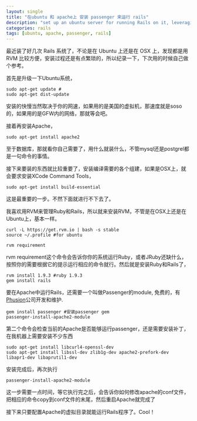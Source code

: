 ```yaml
---
layout: single
title: "在ubuntu 和 apache上 安装 passenger 来运行 rails"
description: "set up an ubuntu server for running Rails on it, leveraging apache and passenger"
categories: rails
tags: [ubuntu, apache, passenger, rails]
---
```

最近装了好几次 Rails 系统了，不论是在 Ubuntu 上还是在 OSX 上，发现都是用 RVM 比较方便，安装过程还是有点繁琐的，所以纪录一下，下次用的时候自己做个参考。

首先是升级一下Ubuntu系统，

	sudo apt-get update #
	sudo apt-get dist-update

安装的快慢当然取决于你的网速，如果用的是美国的虚拟机，那速度就是soso的，如果用的是GFW内的网络，那就等会吧。

接着再安装Apache，

	sudo apt-get install apache2

至于数据库，那就看你自己需要了，用什么就装什么，不管mysql还是postgrel都是一句命令的事情。

接下来要装的东西就比较重要了，安装编译需要的各个组建，如果是OSX上，就会要求安装XCode Command Tools，

	sudo apt-get install build-essential

这是最重要的一步。不然下面就进行不下去了。

我喜欢用RVM来管理Ruby和Rails，所以就来安装RVM，不管是在OSX上还是在Ubuntu上，基本一样。

	curl -L https://get.rvm.io | bash -s stable
	source ~/.profile #for ubuntu

	rvm requirement

rvm requirement这个命令会告诉你你的系统运行Ruby，或者JRuby还缺什么，按照你的需要根据它的提示运行相应的命令就行。然后就是安装Ruby和Rails了，

	rvm install 1.9.3 #ruby 1.9.3
	gem install rails

要在Apache中运行Rails，还需要一个叫做Passenger的module, 免费的，有[Phusion](https://www.phusionpassenger.com)公司开发和维护.

	gem install passenger #安装passenger gem
	passenger-install-apache2-module

第二个命令会检查当前的Apache是否能够运行passenger，还是需要安装补丁，在我机器上需要安装不少东西

	sudo apt-get install libcurl4-openssl-dev
	sudo apt-get install libssl-dev zlib1g-dev apache2-prefork-dev libapr1-dev libaprutil1-dev

安装完成后，再次执行

	passenger-install-apache2-module

这一步需要一点时间，等它执行完之后，会告诉你如何修改apache的conf文件，把相应的命令copy到conf文件的末尾，然后重启Apache就完成了

接下来只要配置Apache的虚拟目录就能运行Rails程序了。Cool！



